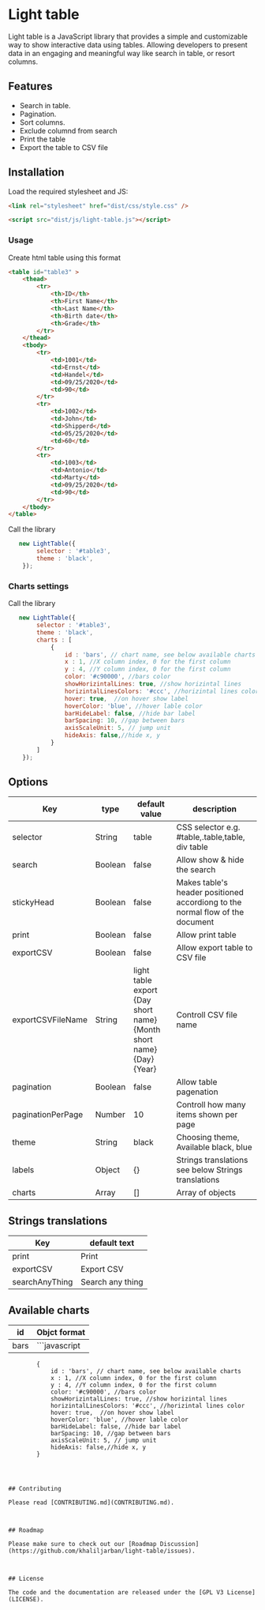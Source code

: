 # Light table 


Light table is a JavaScript library that provides a simple and customizable way to show interactive data using tables. Allowing developers to present data in an engaging and meaningful way like search in table, or resort columns. 


## Features

- Search in table.
- Pagination.
- Sort columns.
- Exclude columnd from search
- Print the table
- Export the table to CSV file

## Installation

Load the required stylesheet and JS:

```html
<link rel="stylesheet" href="dist/css/style.css" />
```

```html
<script src="dist/js/light-table.js"></script>
```


### Usage
Create html table using this format

```html
<table id="table3" >
    <thead>
        <tr>
            <th>ID</th>
            <th>First Name</th>
            <th>Last Name</th>
            <th>Birth date</th>
            <th>Grade</th>
        </tr>
    </thead>
    <tbody>
        <tr>
            <td>1001</td>
            <td>Ernst</td>
            <td>Handel</td>
            <td>09/25/2020</td>
            <td>90</td>
        </tr>
        <tr>
            <td>1002</td>
            <td>John</td>
            <td>Shipperd</td>
            <td>05/25/2020</td>
            <td>60</td>
        </tr>
        <tr>
            <td>1003</td>
            <td>Antonio</td>
            <td>Marty</td>
            <td>09/25/2020</td>
            <td>90</td>
        </tr>
    </tbody>
</table>
```


Call the library
```javascript
   new LightTable({
        selector : '#table3',
        theme : 'black',
    });
```


### Charts settings
Call the library
```javascript
   new LightTable({
        selector : '#table3',
        theme : 'black',
        charts : [
            {
                id : 'bars', // chart name, see below available charts
                x : 1, //X column index, 0 for the first column
                y : 4, //Y column index, 0 for the first column
                color: '#c90000', //bars color
                showHorizintalLines: true, //show horizintal lines
                horizintalLinesColors: '#ccc', //horizintal lines color
                hover: true,  //on hover show label
                hoverColor: 'blue', //hover lable color
                barHideLabel: false, //hide bar label
                barSpacing: 10, //gap between bars
                axisScaleUnit: 5, // jump unit
                hideAxis: false,//hide x, y
            }
        ]
    });
```


## Options
| Key  | type | default value | description |
| ------------- | ------------- | ------------- | ------------- |
| selector  | String  | table  | CSS selector e.g. #table,.table,table, div table  |
| search  | Boolean  | false  | Allow show & hide the search |
| stickyHead  | Boolean  | false  | Makes table's header positioned accordiong to the normal flow of the document |
| print  | Boolean  | false  | Allow print table |
| exportCSV  | Boolean  | false  | Allow export table to CSV file |
| exportCSVFileName  | String  | light table export {Day short name} {Month short name} {Day} {Year}  | Controll CSV file name  |
| pagination  | Boolean  | false  | Allow table pagenation |
| paginationPerPage  | Number  | 10  | Controll how many items shown per page |
| theme  | String  | black  | Choosing theme, Available black, blue |
| labels  | Object  | {}  | Strings translations see below Strings translations |
| charts  | Array  | []  | Array of objects |

## Strings translations
| Key  | default text |
| ------------- | ------------- |
| print  | Print  |
| exportCSV  | Export CSV  |
| searchAnyThing  | Search any thing  |


## Available charts
| id  | Objct format |
| ------------- | ------------- |
| bars  | ```javascript

            {
                id : 'bars', // chart name, see below available charts
                x : 1, //X column index, 0 for the first column
                y : 4, //Y column index, 0 for the first column
                color: '#c90000', //bars color
                showHorizintalLines: true, //show horizintal lines
                horizintalLinesColors: '#ccc', //horizintal lines color
                hover: true,  //on hover show label
                hoverColor: 'blue', //hover lable color
                barHideLabel: false, //hide bar label
                barSpacing: 10, //gap between bars
                axisScaleUnit: 5, // jump unit
                hideAxis: false,//hide x, y
            }
```  |



## Contributing

Please read [CONTRIBUTING.md](CONTRIBUTING.md).



## Roadmap

Please make sure to check out our [Roadmap Discussion](https://github.com/khaliljarban/light-table/issues).



## License

The code and the documentation are released under the [GPL V3 License](LICENSE).